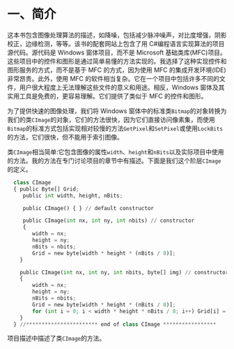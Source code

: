# 一、简介

这本书包含图像处理算法的描述，如降噪，包括减少脉冲噪声，对比度增强，阴影校正，边缘检测，等等。该书的配套网站上包含了用 C#编程语言实现算法的项目源代码。源代码是 Windows 窗体项目，而不是 Microsoft 基础类库(MFC)项目。这些项目中的控件和图形是通过简单易懂的方法实现的。我选择了这种实现控件和图形服务的方式，而不是基于 MFC 的方式，因为使用 MFC 的集成开发环境(IDE)非常昂贵。此外，使用 MFC 的软件相当复杂。它在一个项目中包括许多不同的文件，用户很大程度上无法理解这些文件的意义和用途。相反，Windows 窗体及其实用工具是免费的，更容易理解。它们提供了类似于 MFC 的控件和图形。

为了提供快速的图像处理，我们将 Windows 窗体中的标准类`Bitmap`的对象转换为我们的类`CImage`的对象，它们的方法很快，因为它们直接访问像素集，而使用`Bitmap`的标准方式包括实现相对较慢的方法`GetPixel`和`SetPixel`或使用`LockBits`的方法，它们很快，但不能用于索引图像。

类`CImage`相当简单:它包含图像的属性`width`、`height`和`nBits`以及实际项目中使用的方法。我的方法在专门讨论项目的章节中有描述。下面是我们这个阶层`CImage`的定义。

```py
  class CImage
  { public Byte[] Grid;
     public int width, height, nBits;

     public CImage() { } // default constructor

     public CImage(int nx, int ny, int nbits) // constructor
     {
        width = nx;
        height = ny;
        nBits = nbits;
        Grid = new byte[width * height * (nBits / 8)];
    }

    public CImage(int nx, int ny, int nbits, byte[] img) // constructor
    {
        width = nx;
        height = ny;
        nBits = nbits;
        Grid = new byte[width * height * (nBits / 8)];
        for (int i = 0; i < width * height * nBits / 8; i++) Grid[i] = img[i];
    }
  } //*********************** end of class CImage *****************

```

项目描述中描述了类`CImage`的方法。